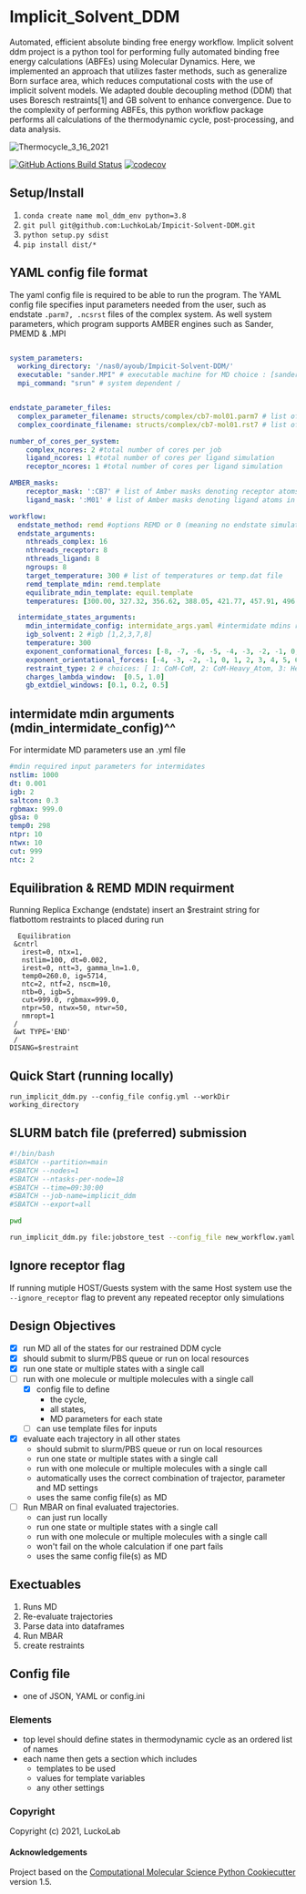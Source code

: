 Implicit_Solvent_DDM
==============================
Automated, efficient absolute binding free energy workflow. 
Implicit solvent ddm project is a python tool for performing fully automated binding free energy calculations (ABFEs) using Molecular Dynamics. Here, we implemented an approach that utilizes faster methods, such as generalize Born surface area, which reduces computational costs with the use of implicit solvent models.  We adapted double decoupling method (DDM) that uses Boresch restraints[1] and GB solvent to enhance convergence. Due to the complexity of performing ABFEs, this python workflow package  performs all calculations of the thermodynamic cycle, post-processing, and data analysis.  


![Thermocycle_3_16_2021](https://user-images.githubusercontent.com/75343244/183561767-35dc6bb4-b329-418a-a86b-b9f4717eff1d.jpg)


[//]: # (Badges)
[![GitHub Actions Build Status](https://github.com/REPLACE_WITH_OWNER_ACCOUNT/implicit_solvent_ddm/workflows/CI/badge.svg)](https://github.com/REPLACE_WITH_OWNER_ACCOUNT/implicit_solvent_ddm/actions?query=workflow%3ACI)
[![codecov](https://codecov.io/gh/REPLACE_WITH_OWNER_ACCOUNT/Implicit_Solvent_DDM/branch/master/graph/badge.svg)](https://codecov.io/gh/REPLACE_WITH_OWNER_ACCOUNT/Implicit_Solvent_DDM/branch/master)

## Setup/Install
  1. `conda create name mol_ddm_env python=3.8`
  1. `git pull git@github.com:LuchkoLab/Impicit-Solvent-DDM.git`
  2.  `python setup.py sdist`
  3.  `pip install dist/*`
 
## YAML config file format
   The yaml config file is required to be able to run the program. The YAML config file specifies input parameters needed from the user, such as endstate `.parm7, .ncsrst` files of the complex system. As well system parameters, which program supports AMBER engines such as Sander, PMEMD & .MPI
```yaml

system_parameters:
  working_directory: '/nas0/ayoub/Impicit-Solvent-DDM/'
  executable: "sander.MPI" # executable machine for MD choice : [sander, sander.MPI, pmemed, pemed.MPI, pmeded.CUDA]
  mpi_command: "srun" # system dependent /


endstate_parameter_files:
  complex_parameter_filename: structs/complex/cb7-mol01.parm7 # list of topology file of a complex
  complex_coordinate_filename: structs/complex/cb7-mol01.rst7 # list of coordinate file of a complex  

number_of_cores_per_system:
    complex_ncores: 2 #total number of cores per job
    ligand_ncores: 1 #total number of cores per ligand simulation
    receptor_ncores: 1 #total number of cores per ligand simulation

AMBER_masks:
    receptor_mask: ':CB7' # list of Amber masks denoting receptor atoms in respected complex file
    ligand_mask: ':M01' # list of Amber masks denoting ligand atoms in respected complex file

workflow:
  endstate_method: remd #options REMD or 0 (meaning no endstate simulation will be performed just intermidates)endstate_method: REMD #options REMD, MD or 0 (meaning no endstate simulation will be performed just intermidates) 
  endstate_arguments:
    nthreads_complex: 16
    nthreads_receptor: 8
    nthreads_ligand: 8
    ngroups: 8 
    target_temperature: 300 # list of temperatures or temp.dat file
    remd_template_mdin: remd.template
    equilibrate_mdin_template: equil.template
    temperatures: [300.00, 327.32, 356.62, 388.05, 421.77, 457.91, 496.70, 500.00]

  intermidate_states_arguments:
    mdin_intermidate_config: intermidate_args.yaml #intermidate mdins required states 3-8
    igb_solvent: 2 #igb [1,2,3,7,8]
    temperature: 300
    exponent_conformational_forces: [-8, -7, -6, -5, -4, -3, -2, -1, 0, 1, 2, 2.584963, 3, 3.584963, 4] # list exponent values 2**p 
    exponent_orientational_forces: [-4, -3, -2, -1, 0, 1, 2, 3, 4, 5, 6, 6.584963, 7, 7.584963, 8] # list exponent values 2**p 
    restraint_type: 2 # choices: [ 1: CoM-CoM, 2: CoM-Heavy_Atom, 3: Heavy_Atom-Heavy_Atom, must be 1, 2 or 3 ]
    charges_lambda_window:  [0.5, 1.0]
    gb_extdiel_windows: [0.1, 0.2, 0.5]

```
## intermidate mdin arguments (mdin_intermidate_config)^^
  For intermidate MD parameters use an .yml file 
```yaml
#mdin required input parameters for intermidates 
nstlim: 1000
dt: 0.001
igb: 2
saltcon: 0.3
rgbmax: 999.0
gbsa: 0
temp0: 298
ntpr: 10
ntwx: 10
cut: 999
ntc: 2  
```
  
## Equilibration & REMD MDIN requirment 
Running Replica Exchange (endstate) insert an $restraint string for flatbottom restraints to placed during run
```text 
  Equilibration
 &cntrl
   irest=0, ntx=1, 
   nstlim=100, dt=0.002,
   irest=0, ntt=3, gamma_ln=1.0,
   temp0=260.0, ig=5714,
   ntc=2, ntf=2, nscm=10,
   ntb=0, igb=5,
   cut=999.0, rgbmax=999.0,
   ntpr=50, ntwx=50, ntwr=50,
   nmropt=1
 /
 &wt TYPE='END'
 /
DISANG=$restraint
```
## Quick Start (running locally) 

   `run_implicit_ddm.py --config_file config.yml --workDir working_directory`

## SLURM batch file (preferred) submission 
```bash
#!/bin/bash
#SBATCH --partition=main
#SBATCH --nodes=1
#SBATCH --ntasks-per-node=18
#SBATCH --time=09:30:00
#SBATCH --job-name=implicit_ddm
#SBATCH --export=all

pwd

run_implicit_ddm.py file:jobstore_test --config_file new_workflow.yaml 
```
## Ignore receptor flag
 If running mutiple HOST/Guests system with the same Host system use the `--ignore_receptor` flag to prevent any repeated receptor only simulations 


## Design Objectives

- [x] run MD all of the states for our restrained DDM cycle
- [x] should submit to slurm/PBS queue or run on local resources
- [x] run one state or multiple states with a single call
- [ ] run with one molecule or multiple molecules with a single call
    - [x] config file to define 
        * the cycle,
        * all states,
        * MD parameters for each state
    - [ ] can use template files for inputs
- [x] evaluate each trajectory in all other states
    * should submit to slurm/PBS queue or run on local resources
    * run one state or multiple states with a single call
    * run with one molecule or multiple molecules with a single call
    * automatically uses the correct combination of trajector, parameter and MD settings
    * uses the same config file(s) as MD
- [ ] Run MBAR on final evaluated trajectories.
    * can just run locally
    * run one state or multiple states with a single call
    * run with one molecule or multiple molecules with a single call
    * won't fail on the whole calculation if one part fails
    * uses the same config file(s) as MD

## Exectuables

1. Runs MD
2. Re-evaluate trajectories
3. Parse data into dataframes
4. Run MBAR
5. create restraints

## Config file

* one of JSON, YAML or config.ini

### Elements

* top level should define states in thermodynamic cycle as an ordered list of names
* each name then gets a section which includes
    * templates to be used
    * values for template variables
    * any other settings 

### Copyright

Copyright (c) 2021, LuckoLab


#### Acknowledgements
 
Project based on the 
[Computational Molecular Science Python Cookiecutter](https://github.com/molssi/cookiecutter-cms) version 1.5.

